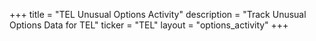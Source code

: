 +++
title = "TEL Unusual Options Activity"
description = "Track Unusual Options Data for TEL"
ticker = "TEL"
layout = "options_activity"
+++

